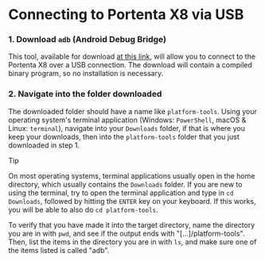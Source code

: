 # Connecting to Portenta X8 via USB

### 1. Download `adb` (Android Debug Bridge)

This tool, available for download [at this link](https://developer.android.com/tools/releases/platform-tools#downloads), will allow you to connect to the Portenta X8 over a USB connection. The download will contain a compiled binary program, so no installation is necessary.

### 2. Navigate into the folder downloaded

The downloaded folder should have a name like `platform-tools`. Using your operating system's terminal application (Windows: `PowerShell`, macOS & Linux: `terminal`), navigate into your `Downloads` folder, if that is where you keep your downloads, then into the `platform-tools` folder that you just downloaded in step 1.

>[!TIP]
>On most operating systems, terminal applications usually open in the home directory, which usually contains the `Downloads` folder. If you are new to using the terminal, try to open the terminal application and type in `cd Downloads`, followed by hitting the `ENTER` key on your keyboard. If this works, you will be able to also do `cd platform-tools`.

To verify that you have made it into the target directory, name the directory you are in with `pwd`, and see if the output ends with "[...]/platform-tools". Then, list the items in the directory you are in with `ls`, and make sure one of the items listed is called "adb".